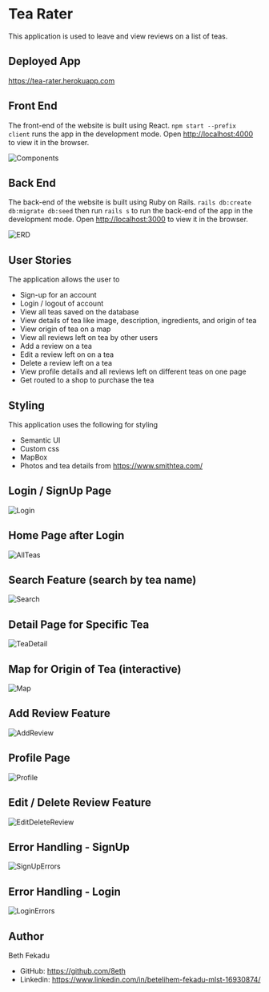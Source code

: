 # Tea Rater
This application is used to leave and view reviews on a list of teas.

## Deployed App
https://tea-rater.herokuapp.com

## Front End
The front-end of the website is built using React. `npm start --prefix client` runs the app in the development mode. Open [http://localhost:4000](http://localhost:4000) to view it in the browser.

![Components](./client/public/images/Components.png)

## Back End
The back-end of the website is built using Ruby on Rails. `rails db:create db:migrate db:seed` then run `rails s` to run the back-end of the app in the development mode. Open [http://localhost:3000](http://localhost:3000) to view it in the browser.

![ERD](./client/public/images/ERD.png)

## User Stories
The application allows the user to 
  * Sign-up for an account
  * Login / logout of account
  * View all teas saved on the database
  * View details of tea like image, description, ingredients, and origin of tea
  * View origin of tea on a map
  * View all reviews left on tea by other users
  * Add a review on a tea 
  * Edit a review left on on a tea
  * Delete a review left on a tea
  * View profile details and all reviews left on different teas on one page
  * Get routed to a shop to purchase the tea

## Styling
This application uses the following for styling
  * Semantic UI
  * Custom css
  * MapBox
  * Photos and tea details from https://www.smithtea.com/

## Login / SignUp Page
![Login](./client/public/images/Login.png)

## Home Page after Login
![AllTeas](./client/public/images/AllTeas.png)

## Search Feature (search by tea name)
![Search](./client/public/images/Search.png)

## Detail Page for Specific Tea
![TeaDetail](./client/public/images/TeaDetail.png)

## Map for Origin of Tea (interactive)
![Map](./client/public/images/Map.png)

## Add Review Feature
![AddReview](./client/public/images/AddReview.png)

## Profile Page
![Profile](./client/public/images/Profile.png)

## Edit / Delete Review Feature
![EditDeleteReview](./client/public/images/EditDeleteReview.png)

## Error Handling - SignUp
![SignUpErrors](./client/public/images/SignUpErrors.png)

## Error Handling - Login
![LoginErrors](./client/public/images/LoginErrors.png)

## Author
Beth Fekadu
  * GitHub: https://github.com/8eth 
  * Linkedin: https://www.linkedin.com/in/betelihem-fekadu-mlst-16930874/